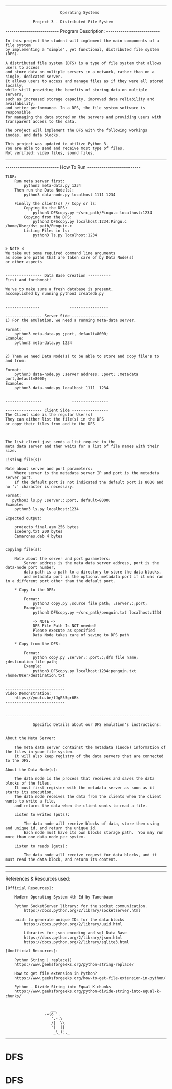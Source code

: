 ﻿--------------------------                      --------------------------

                            Operating Systems

                Project 3 - Distributed File System


-------------------------- Program Description: --------------------------


    In this project the student will implement the main components of a file system 
    by implementing a "simple", yet functional, distributed file system (DFS).

    A distributed file system (DFS) is a type of file system that allows users to access 
    and store data on multiple servers in a network, rather than on a single, dedicated server. 
    It allows users to access and manage files as if they were all stored locally, 
    while still providing the benefits of storing data on multiple servers, 
    such as increased storage capacity, improved data reliability and availability, 
    and better performance. In a DFS, the file system software is responsible 
    for managing the data stored on the servers and providing users with transparent access to the data. 

    The project will implement the DFS with the following workings
    inodes, and data blocks.

    This project was updated to utilize Python 3.
    You are able to send and receive most type of files.
    Not verified: video files, sound files.


--------------------------                     --------------------------

-------------------------- How To Run --------------------------

    TLDR:
        Run meta server first:
            python3 meta-data.py 1234
        Then run the Data Node(s):
            python3 data-node.py localhost 1111 1234
    
        Finally the client(s) // Copy or ls:
            Copying to the DFS:
                python3 DFScopy.py ~/src_path/Pingu.c localhost:1234
            Copying from the DFS:
                python3 DFScopy.py localhost:1234:Pingu.c /home/User/dst_path/Penguin.c
            Listing Files in ls:
                python3 ls.py localhost:1234


    > Note <
    We take out some required command line arguments
    as some are paths that are taken care of by Data Node(s)
    or other aspects


    ---------------- Data Base Creation ----------
    First and forthmost!
    
    We've to make sure a fresh database is present,
    accomplished by running python3 createdb.py


    ---------------             -----------------

    ---------------- Server Side ----------------
    1) For the emulation, we need a running meta-data server,

    Format:
        python3 meta-data.py ;port, default=8000;
    Example:
        python3 meta-data.py 1234


    2) Then we need Data Node(s) to be able to store and copy file's to and from:

    Format:
        python3 data-node.py ;server address; ;port; ;metadata port,default=8000;
    Example:
        python3 data-node.py localhost 1111  1234

    
    ----------------             ----------------

    ---------------- Client Side ----------------
    The Client side is the regular User(s)
    They can either list the file(s) in the DFS
    or copy their files from and to the DFS



    The list client just sends a list request to the 
    meta data server and then waits for a list of file names with their size.

    Listing file(s):

    Note about server and port parameters:
        Where server is the metadata server IP and port is the metadata server port.  
        If the default port is not indicated the default port is 8000 and no ':' character is necessary.

    Format:
       python3 ls.py ;server;:;port, default=8000;
    Example:
        python3 ls.py localhost:1234

    Expected output:

        projecto_final.asm 256 bytes
        iceberg.txt 200 bytes
        Camarones.deb 4 bytes


    Copying file(s):

        Note about the server and port parameters:
            Server address is the meta data server address, port is the data-node port number, 
            data path is a path to a directory to store the data blocks, 
            and metadata port is the optional metadata port if it was ran in a different port other than the default port.

        * Copy to the DFS:
            
            Format:
                python3 copy.py ;source file path; ;server;:;port;
            Example:
                python3 DFScopy.py ~/src_path/penguin.txt localhost:1234

                -> NOTE <-
                DFS File Path Is NOT needed!
                Please execute as specified
                Data Node takes care of saving to DFS path

        * Copy from the DFS:

            Format:
                python copy.py ;server;:;port;:;dfs file name; ;destination file path;
            Example:
                python3 DFScopy.py localhost:1234:penguin.txt /home/User/destination.txt


    --------------------------
    Video Demonstration:
        https://youtu.be/fJgE55gr6Bk
    --------------------------


    --------------------------           --------------------------

                Specific Details about our DFS emulation's instructions:


    About the Meta Server:

        The meta data server containst the metadata (inode) information of the files in your file system.  
        It will also keep registry of the data servers that are connected to the DFS.

    About the Data Node(s):

        The data node is the process that receives and saves the data blocks of the files. 
        It must first register with the metadata server as soon as it starts its execution. 
        The data node receives the data from the clients when the client wants to write a file, 
        and returns the data when the client wants to read a file.

        Listen to writes (puts):

            The data node will receive blocks of data, store them using and unique id, and return the unique id.
            Each node must have its own blocks storage path.  You may run more than one data node per system.

        Listen to reads (gets):

            The data node will receive request for data blocks, and it must read the data block, and return its content.


--------------------------           --------------------------




--------------------------           --------------------------


References & Resources used:

    [Official Resources]:
    
        Modern Operating System 4th Ed by Tanenbaum

        Python SocketServer library: for the socket communication.
            https://docs.python.org/2/library/socketserver.html

        uuid: to generate unique IDs for the data blocks
            https://docs.python.org/2/library/uuid.html

            Libraries for json encoding and sql Data Base
            https://docs.python.org/2/library/json.html
            https://docs.python.org/2/library/sqlite3.html
        
    [Unofficial Resources]:
    
        Python String | replace()
        https://www.geeksforgeeks.org/python-string-replace/
    
        How to get file extension in Python?
        https://www.geeksforgeeks.org/how-to-get-file-extension-in-python/

        Python – Divide String into Equal K chunks
        https://www.geeksforgeeks.org/python-divide-string-into-equal-k-chunks/


                        __
                     -=(o '.
                        '.-.\
                        /|  \\
                        '|  ||
                         _\_):,_
_____________________________________________________
# DFS
# DFS
